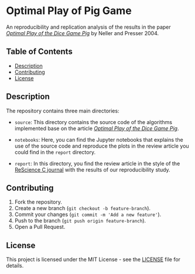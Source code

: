 # Optimal Play of Pig Game

An reproducibility and replication analysis of the results in the paper [*Optimal Play of the Dice Game Pig*](https://cupola.gettysburg.edu/csfac/4/) by Neller and Presser 2004. 

## Table of Contents

- [Description](#description)
- [Contributing](#contributing)
- [License](#license)

## Description
The repository contains three main directories:
- `source`: This directory contains the source code of the algorithms implemented base on the article [*Optimal Play of the Dice Game Pig*](https://cupola.gettysburg.edu/csfac/4/). 

- `notebooks`: Here, you can find the Jupyter notebooks that explains the use of the source code and reproduce the plots in the review article you could find in the `report` directory. 

- `report`: In this directory, you find the review article in the style of the [ReScience C journal](https://rescience.github.io/) with the results of our reproducibility study.

## Contributing

1. Fork the repository.
2. Create a new branch (`git checkout -b feature-branch`).
3. Commit your changes (`git commit -m 'Add a new feature'`).
4. Push to the branch (`git push origin feature-branch`).
5. Open a Pull Request.

## License

This project is licensed under the MIT License - see the [LICENSE](LICENSE) file for details.

